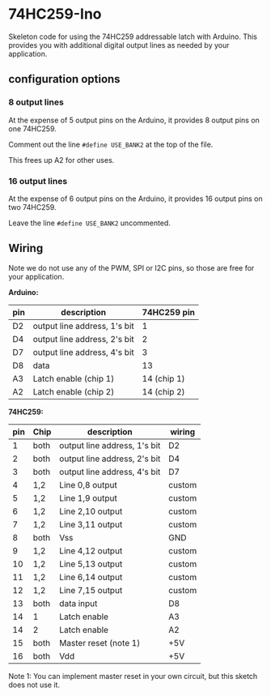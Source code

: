 # 74HC259-Ino

Skeleton code for using the 74HC259 addressable latch with Arduino. This provides you with additional digital output lines as needed by your application.

## configuration options

### 8 output lines

At the expense of 5 output pins on the Arduino, it provides 8 output pins on one 74HC259.

Comment out the line `#define USE_BANK2` at the top of the file.

This frees up A2 for other uses.

### 16 output lines

At the expense of 6 output pins on the Arduino, it provides 16 output pins on two 74HC259.

Leave the line `#define USE_BANK2` uncommented.

## Wiring

Note we do not use any of the PWM, SPI or I2C pins, so those are free for your application.

**Arduino:**

| pin | description                  | 74HC259 pin |
|-----|------------------------------|-------------|
| D2  | output line address, 1's bit | 1           |
| D4  | output line address, 2's bit | 2           |
| D7  | output line address, 4's bit | 3           |
| D8  | data                         | 13          |
| A3  | Latch enable (chip 1)        | 14 (chip 1) |
| A2  | Latch enable (chip 2)        | 14 (chip 2) |

**74HC259:**

| pin | Chip | description                   | wiring |
|-----|------|-------------------------------|--------|
| 1   | both | output line address, 1's bit  | D2     |
| 2   | both | output line address, 2's bit  | D4     |
| 3   | both | output line address, 4's bit  | D7     |
| 4   | 1,2  | Line 0,8 output               | custom |
| 5   | 1,2  | Line 1,9 output               | custom |
| 6   | 1,2  | Line 2,10 output              | custom |
| 7   | 1,2  | Line 3,11 output              | custom |
| 8   | both | Vss                           | GND    |
| 9   | 1,2  | Line 4,12 output              | custom |
| 10  | 1,2  | Line 5,13 output              | custom |
| 11  | 1,2  | Line 6,14 output              | custom |
| 12  | 1,2  | Line 7,15 output              | custom |
| 13  | both | data input                    | D8     |
| 14  | 1    | Latch enable                  | A3     |
| 14  | 2    | Latch enable                  | A2     |
| 15  | both | Master reset (note 1)         | +5V    |
| 16  | both | Vdd                           | +5V    |

Note 1: You can implement master reset in your own circuit, but this sketch does not use it.
